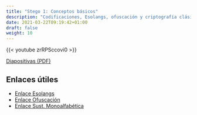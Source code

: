 ```yaml
---
title: "Stego 1: Conceptos básicos"
description: "Codificaciones, Esolangs, ofuscación y criptografía clásica."
date: 2021-03-22T09:19:42+01:00
draft: false
weight: 10
---
```


{{< youtube zrRPSccovi0 >}}

[Diapositivas (PDF)](stego-1.pdf)

## Enlaces útiles

* [Enlace Esolangs](https://gist.github.com/eriverosr/bb4e39ff91879bd30bb9d6417cd9057f)
* [Enlace Ofuscación](https://gist.github.com/eriverosr/b12f66e5ae6e6c254f4ece488d982094)
* [Enlace Sust. Monoalfabética](https://gist.github.com/eriverosr/5f9da031b82bd2c6844ce933476ffb40)
